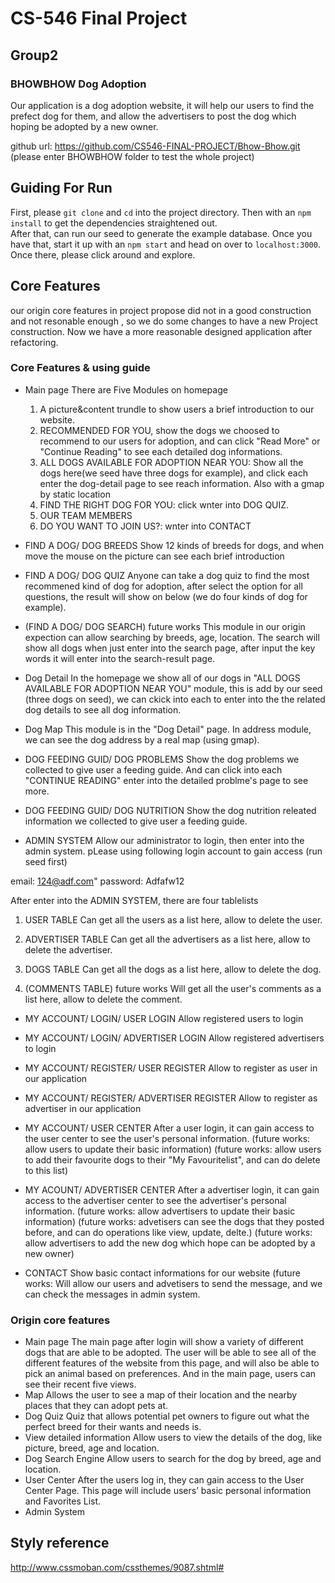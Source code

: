 # CS-546 Final Project

## Group2
### BHOWBHOW Dog Adoption

Our application is a dog adoption website, it will help our users to find the prefect dog for them, and allow the advertisers to post the dog which hoping be adopted by a new owner.

github url: https://github.com/CS546-FINAL-PROJECT/Bhow-Bhow.git
(please enter BHOWBHOW folder to test the whole project)


## Guiding For Run
First, please `git clone` and `cd` into the project directory. 
Then with an `npm install` to get the dependencies straightened out.  
After that, can run our seed to generate the example database.
Once you have that, start it up with an `npm start` and head on over to `localhost:3000`.  Once there, please click around and explore.


## Core Features
our origin core features in project propose did not in a good construction and not resonable enough , so we do some changes to have a new Project construction. Now we have a more reasonable designed application after refactoring. 

### Core Features & using guide
- Main page
There are Five Modules on homepage
  1. A picture&content trundle to show users a brief introduction to our website.
  2. RECOMMENDED FOR YOU, show the dogs we choosed to recommend to our users for adoption, and can click "Read More" or "Continue Reading" to see each detailed dog informations.
  3. ALL DOGS AVAILABLE FOR ADOPTION NEAR YOU: Show all the dogs here(we seed have three dogs for example), and click each enter the dog-detail page to see reach information.
  Also with a gmap by static location
  4. FIND THE RIGHT DOG FOR YOU: click wnter into DOG QUIZ.
  5. OUR TEAM MEMBERS
  6. DO YOU WANT TO JOIN US?: wnter into CONTACT


- FIND A DOG/ DOG BREEDS
 Show 12 kinds of breeds for dogs, and when move the mouse on the picture can see each brief introduction

- FIND A DOG/ DOG QUIZ
 Anyone can take a dog quiz to find the most recommened kind of dog for adoption, after select the option for all questions, the result will show on below (we do four kinds of dog for example).

- (FIND A DOG/ DOG SEARCH) future works
 This module in our origin expection can allow searching by breeds, age, location. 
 The search will show all dogs when just enter into the search page, after input the key words it will enter into the search-result page.

- Dog Detail
 In the homepage we show all of our dogs in "ALL DOGS AVAILABLE FOR ADOPTION NEAR YOU" module, this is add by our seed (three dogs on seed), we can ckick into each to enter into the the related dog details to see all dog information.

- Dog Map
 This module is in the "Dog Detail" page. In address module, we can see the dog address by a real map (using gmap).

- DOG FEEDING GUID/ DOG PROBLEMS
 Show the dog problems we collected to give user a feeding guide. And can click into each "CONTINUE READING" enter into the detailed problme's page to see more.

- DOG FEEDING GUID/ DOG NUTRITION
 Show the dog nutrition releated information we collected to give user a feeding guide.

- ADMIN SYSTEM
 Allow our administrator to login, then enter into the admin system. pLease using following login account to gain access (run seed first)

 email: 124@adf.com"
 password: Adfafw12

 After enter into the ADMIN SYSTEM, there are four tablelists
 1. USER TABLE
    Can get all the users as a list here, allow to delete the user.

 2. ADVERTISER TABLE
    Can get all the advertisers as a list here, allow to delete the advertiser.

 3. DOGS TABLE
    Can get all the dogs as a list here, allow to delete the dog.

 4. (COMMENTS TABLE) future works
    Will get all the user's comments as a list here, allow to delete the comment.

- MY ACCOUNT/ LOGIN/ USER LOGIN
 Allow registered users to login

- MY ACCOUNT/ LOGIN/ ADVERTISER LOGIN
 Allow registered advertisers to login

- MY ACCOUNT/ REGISTER/ USER REGISTER
 Allow to register as user in our application
 
- MY ACCOUNT/ REGISTER/ ADVERTISER REGISTER
 Allow to register as advertiser in our application

- MY ACCOUNT/ USER CENTER
 After a user login, it can gain access to the user center to see the user's personal information.
 (future works: allow users to update their basic information)
 (future works: allow users to add their favourite dogs to their "My Favouritelist", and can do delete to this list)

- MY ACOUNT/ ADVERTISER CENTER
 After a advertiser login, it can gain access to the advertiser center to see the advertiser's personal information.
 (future works: allow advertisers to update their basic information)
 (future works: advetisers can see the dogs that they posted before, and can do operations like view, update, delte.)
 (future works: allow advertisers to add the new dog which hope can be adopted by a new owner)

- CONTACT
 Show basic contact informations for our website
 (future works: Will allow our users and advetisers to send the message, and we can check the messages in admin system.


### Origin core features
- Main page
The main page after login will show a variety of different dogs that are able to be adopted. The user will be able to see all of the different features of the website from this page, and will also be able to pick an animal based on preferences. And in the main page, users can see their recent five views.
- Map
Allows the user to see a map of their location and the nearby places that they can adopt pets at.
- Dog Quiz
Quiz that allows potential pet owners to figure out what the perfect breed for their wants and needs is. 
- View detailed information
Allow users to view the details of the dog, like picture, breed, age and location.
- Dog Search Engine
Allow users to search for the dog by breed, age and location.
- User Center
After the users log in, they can gain access to the User Center Page. This page will include users’ basic personal information and Favorites List.
- Admin System



## Styly reference
http://www.cssmoban.com/cssthemes/9087.shtml#
